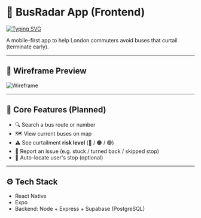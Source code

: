 # 🚌 BusRadar App (Frontend)
[![Typing SVG](https://readme-typing-svg.demolab.com?font=Fira+Code&pause=1000&color=F7F547&width=435&lines=Work+in+Progress)](https://git.io/typing-svg)

A mobile-first app to help London commuters avoid buses that curtail (terminate early).

---

## 🧪 Wireframe Preview

![Wireframe](./public/busradarwireframe)

---

## 🌟 Core Features (Planned)

- 🔍 Search a bus route or number
- 🗺️ View current buses on map
- ⚠️ See curtailment **risk level** (🔴 / 🟠 / 🟢)
- 📝 Report an issue (e.g. stuck / turned back / skipped stop)
- 📍 Auto-locate user's stop (optional)

---

## ⚙️ Tech Stack

- React Native
- Expo
- Backend: Node + Express + Supabase (PostgreSQL)
